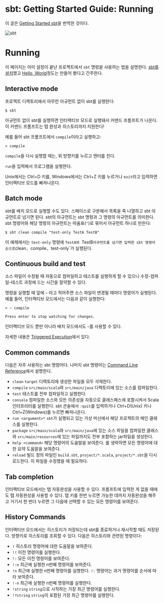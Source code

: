 # sbt: Getting Started Guide: Running

이 글은 [Getting Started sbt][orig-getting-started]을 번역한 것이다.

![sbt](/articles/2012/sbt/sbt.png)

# Running

이 페이지는 이미 설정이 끝난 프로젝트에서 `sbt` 명령을 사용하는 법을 설명한다. [sbt를 설치][setup]했고 [Hello, World][hello-world]정도는 만들어 봤다고 간주한다.

## Interactive mode

프로젝트 디렉토리에서 아무런 아규먼트 없이 sbt를 실행한다:

    $ sbt

아규먼트 없이 sbt를 실행하면 인터랙티브 모드로 실행돼서 커맨드 프롬프트가 나온다. 이 커맨드 프롬프트는 탭 완성과 히스토리까지 지원한다!

예를 들어 sbt 프롬프트에서 `compile`이라고 실행하고:

    > compile

`compile`을 다시 실행할 때는, 위 방향키를 누르고 엔터를 친다.

`run`을 입력해서 프로그램을 실행한다.

Unix에서는 Ctrl+D 키를, Windows에서는 Ctrl+Z 키를 누르거나 `exit`라고 입력하면 인터랙티브 모드를 빠져나온다.

## Batch mode

sbt를 배치 모드로 실행할 수도 있다. 스페이스로 구분해서 목록을 죽 나열하고 sbt 아규먼트로 넘기면 된다. sbt의 아규먼트는 sbt 명령과 그 명령의 아규먼트를 의미한다. sbt 명령어와 해당 명령의 아규먼트는 따옴표(`"`)로 묶어서 아규먼트 하나로 만든다:

    $ sbt clean compile "test-only TestA TestB"

이 예제에서는 `test-only` 명령에 `TestA와 `TestB` 아규먼트를 넘기면 입력한 sbt 명령어 순으로 `clean`, `compile`, `test-only`가 실행된다.

## Continuous build and test

소스 파일이 수정될 때 자동으로 컴파일하고 테스트를 실행하게 할 수 있으니 수정-컴파일-테스트 과정에 드는 시간을 절약할 수 있다.

명령을 실행할 때 앞에 `~` 라고 적어주면 소스 파일이 변경될 때마다 명령어가 실행된다. 예를 들어, 인터랙티브 모드에서는 다음과 같이 실행한다:

    > ~ compile

    Press enter to stop watching for changes.

인터랙티브 모드 뿐만 아니라 배치 모드에서도 `~`를 사용할 수 있다.

자세한 내용은 [Triggered Execution](https://github.com/harrah/xsbt/wiki/Triggered-Execution)에서 있다.

## Common commands

다음은 자주 사용하는 sbt 명령어다. 나머지 sbt 명령어는 [Command Line Reference](https://github.com/harrah/xsbt/wiki/Command-Line-Reference)에서 설명한다.

* `clean`
  `target` 디렉토리에 생성한 파일을 모두 삭제한다.
* `compile`
  `src/main/scala`와 `src/main/java` 디렉토리에 있는 소스를 컴파일한다.
* `test`
  테스트를 전부 컴파일하고 실행한다.
* `console`
  컴파일한 소스와 모든 의존성을 자동으로 클래스패스에 포함시켜서 Scala 인터프리터를 실행한다. sbt 콘솔에서 `:quit`를 입력하거나 Ctrl+D(Unix) 키나 Ctrl+Z(Windows)를 누르면 빠져나온다.
* `run <argument>*`
  `sbt`가 실행되고 있는 가상 머신에서 해당 프로젝트의 메인 클래스를 실행한다.
* `package`
  `src/main/scala`와 `src/main/java`에 있는 소스 파일을 컴파일한 클래스와 `src/main/resources`에 있는 파일까지도 전부 포함하는 jar파일을 생성한다.
* `help <command>`
  해당 명령어의 도움말을 보여준다. <command>를 생략하면 모든 명령어에 대한 요약 도움말을 보여준다.
* `reload`
  빌드 정의 파일인 `build.sbt`, `project/*.scala`, `project/*.sbt`을 다시 로드한다. 이 파일을 수정했을 때 필요하다.

## Tab completion

인터랙티브 모드에서는 탭 자동완성을 사용할 수 있다. 프롬프트에 입력한 게 없을 때에도 탭 자동완성을 사용할 수 있다. 탭 키를 한번 누르면 가능한 데까지 자동완성을 해주고 거기서 한 번더 누르면 그 다음에 선택할 수 있는 모든 명령어를 보여준다.

## History Commands

인터랙티브 모드에서는 히스토리가 저장되는데 sbt를 종료하거나 재시작할 때도 저장된다. 방향키로 히스토리를 조회할 수 있다. 다음은 히스토리와 관련된 명령이다:

 * `!`
  히스토리 명령어에 대한 도움말을 보여준다.
 * `!!`
  이전 명령어를 실행한다.
 * `!:`
  모든 이전 명령어를 보여준다.
 * `!:n`
  최근에 실행한 n번째 명령어를 보여준다.
 * `!n`
  최근에 실행한 n번째 명령어를 실행한다. `!:` 명령어는 과거 명령어를 순서에 따라 보여준다.
 * `!-n`
  최근에 실행한 n번째 명령어를 실행한다.
 * `!string`
  `string`으로 시작하는 가장 최근 명령어를 실행한다.
 * `!?string`
  `string`이 포함된 가장 최근 명령어를 실행한다.

[orig-getting-started]: https://github.com/harrah/xsbt/wiki/Getting-Started-Welcome
[getting-started]: /articles/2012/sbt-getting-started.html
[setup]: /articles/2012/sbt-getting-started-setup.html
[hello-world]: /articles/2012/sbt-getting-started-hello.html
[directory-layout]: /articles/2012/sbt-getting-started-directory-layout.html
[running]: /articles/2012/sbt-getting-started-running.html
[.sbt-build-definition]: /articles/2012/sbt-getting-started-sbt-build-definition.html
[scopes]: /articles/2012/sbt-getting-started-scopes.html
[more-about-settings]: /articles/2012/sbt-getting-started-more-about-settings.html
[library-dependencies]: /articles/2012/sbt-getting-started-library-dependencies.html
[.scala-build-definition]: /articles/2012/sbt-getting-started-scala-build-definition.html
[using-plugins]: /articles/2012/sbt-getting-started-using-plugins.html
[multi-project-builds]: /articles/2012/sbt-getting-started-multi-project-builds.html
[custom-settings-and-tasks]: /articles/2012/sbt-getting-started-custom-settings-and-tasks.html
[summary]: /articles/2012/sbt-getting-started-summary.html
